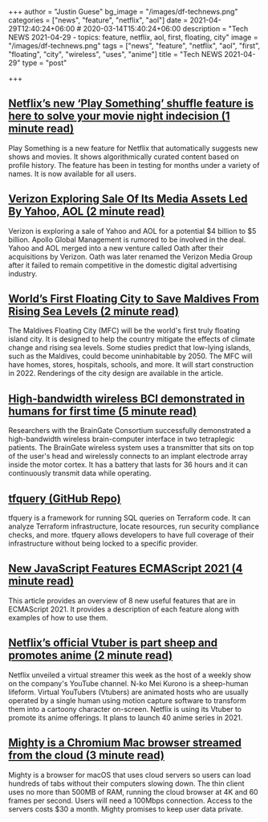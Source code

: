 +++
author = "Justin Guese"
bg_image = "/images/df-technews.png"
categories = ["news", "feature", "netflix", "aol"]
date = 2021-04-29T12:40:24+06:00 # 2020-03-14T15:40:24+06:00
description = "Tech NEWS 2021-04-29 - topics: feature, netflix, aol, first, floating, city"
image = "/images/df-technews.png"
tags = ["news", "feature", "netflix", "aol", "first", "floating", "city", "wireless", "uses", "anime"]
title = "Tech NEWS 2021-04-29"
type = "post"

+++

## [Netflix’s new ‘Play Something’ shuffle feature is here to solve your movie night indecision (1 minute read)](https://www.theverge.com/2021/4/28/22407467/netflix-play-something-shuffle-feature-launch-tv-movie)

Play Something is a new feature for Netflix that automatically suggests new shows and movies. It shows algorithmically curated content based on profile history. The feature has been in testing for months under a variety of names. It is now available for all users.

## [Verizon Exploring Sale Of Its Media Assets Led By Yahoo, AOL (2 minute read)](https://deadline.com/2021/04/verizon-media-assets-yahoo-aol-buzzfeed-huffpost-1234746126/)

Verizon is exploring a sale of Yahoo and AOL for a potential $4 billion to $5 billion. Apollo Global Management is rumored to be involved in the deal. Yahoo and AOL merged into a new venture called Oath after their acquisitions by Verizon. Oath was later renamed the Verizon Media Group after it failed to remain competitive in the domestic digital advertising industry.

## [World’s First Floating City to Save Maldives From Rising Sea Levels (2 minute read)](https://interestingengineering.com/worlds-first-floating-city-to-save-maldives-from-rising-sea-levels)

The Maldives Floating City (MFC) will be the world's first truly floating island city. It is designed to help the country mitigate the effects of climate change and rising sea levels. Some studies predict that low-lying islands, such as the Maldives, could become uninhabitable by 2050. The MFC will have homes, stores, hospitals, schools, and more. It will start construction in 2022. Renderings of the city design are available in the article.

## [High-bandwidth wireless BCI demonstrated in humans for first time (5 minute read)](https://arstechnica.com/science/2021/04/new-high-bandwidth-wireless-bci-helps-tetraplegics-use-tablet-computers/)

Researchers with the BrainGate Consortium successfully demonstrated a high-bandwidth wireless brain-computer interface in two tetraplegic patients. The BrainGate wireless system uses a transmitter that sits on top of the user's head and wirelessly connects to an implant electrode array inside the motor cortex. It has a battery that lasts for 36 hours and it can continuously transmit data while operating.

## [tfquery (GitHub Repo)](https://github.com/mazen160/tfquery)

tfquery is a framework for running SQL queries on Terraform code. It can analyze Terraform infrastructure, locate resources, run security compliance checks, and more. tfquery allows developers to have full coverage of their infrastructure without being locked to a specific provider.

## [New JavaScript Features ECMAScript 2021 (4 minute read)](https://brayanarrieta.hashnode.dev/new-javascript-features-ecmascript-2021-with-examples)

This article provides an overview of 8 new useful features that are in ECMAScript 2021. It provides a description of each feature along with examples of how to use them.

## [Netflix’s official Vtuber is part sheep and promotes anime (2 minute read)](https://www.theverge.com/2021/4/28/22408078/netflix-vtuber-anime-n-ko-youtube)

Netflix unveiled a virtual streamer this week as the host of a weekly show on the company's YouTube channel. N-ko Mei Kurono is a sheep-human lifeform. Virtual YouTubers (Vtubers) are animated hosts who are usually operated by a single human using motion capture software to transform them into a cartoony character on-screen. Netflix is using its Vtuber to promote its anime offerings. It plans to launch 40 anime series in 2021.

## [Mighty is a Chromium Mac browser streamed from the cloud (3 minute read)](https://9to5google.com/2021/04/27/mighty-browser/)

Mighty is a browser for macOS that uses cloud servers so users can load hundreds of tabs without their computers slowing down. The thin client uses no more than 500MB of RAM, running the cloud browser at 4K and 60 frames per second. Users will need a 100Mbps connection. Access to the servers costs $30 a month. Mighty promises to keep user data private.


